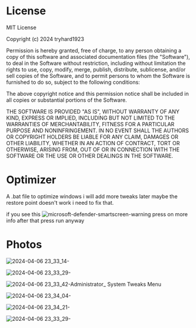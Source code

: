 # License 

MIT License

Copyright (c) 2024 tryhard1923

Permission is hereby granted, free of charge, to any person obtaining a copy
of this software and associated documentation files (the "Software"), to deal
in the Software without restriction, including without limitation the rights
to use, copy, modify, merge, publish, distribute, sublicense, and/or sell
copies of the Software, and to permit persons to whom the Software is
furnished to do so, subject to the following conditions:

The above copyright notice and this permission notice shall be included in all
copies or substantial portions of the Software.

THE SOFTWARE IS PROVIDED "AS IS", WITHOUT WARRANTY OF ANY KIND, EXPRESS OR
IMPLIED, INCLUDING BUT NOT LIMITED TO THE WARRANTIES OF MERCHANTABILITY,
FITNESS FOR A PARTICULAR PURPOSE AND NONINFRINGEMENT. IN NO EVENT SHALL THE
AUTHORS OR COPYRIGHT HOLDERS BE LIABLE FOR ANY CLAIM, DAMAGES OR OTHER
LIABILITY, WHETHER IN AN ACTION OF CONTRACT, TORT OR OTHERWISE, ARISING FROM,
OUT OF OR IN CONNECTION WITH THE SOFTWARE OR THE USE OR OTHER DEALINGS IN THE
SOFTWARE.

# Optimizer
A .bat file to optimize windows i will add more tweaks later maybe the restore point doesn't work i need to fix that.

if you see this ![microsoft-defender-smartscreen-warning](https://github.com/tryhard1923/Optimizer/assets/157330808/006a618a-d982-44ad-b086-a673f313ea06) press on more info after that press run anyway


# Photos

![2024-04-06 23_33_14-](https://github.com/tryhard1923/Optimizer/assets/157330808/66575cf5-c722-41d7-9252-950373357b4a)


![2024-04-06 23_33_29-](https://github.com/tryhard1923/Optimizer/assets/157330808/f1bcfdeb-0ef2-4bb6-b8ca-ba563f130223)


![2024-04-06 23_33_42-Administrator_  System Tweaks Menu](https://github.com/tryhard1923/Optimizer/assets/157330808/0e8bcc85-1e03-4dac-84ce-ebfeebfcaf85)


![2024-04-06 23_34_04-](https://github.com/tryhard1923/Optimizer/assets/157330808/791698d0-492e-494f-bc31-7bde2780a639)


![2024-04-06 23_34_21-](https://github.com/tryhard1923/Optimizer/assets/157330808/3f4c48b9-10eb-459d-9547-29812468e288)

![2024-04-06 23_33_29-](https://github.com/tryhard1923/Optimizer/assets/157330808/5d715a49-8e49-457c-9c17-f4b106729fc8)
